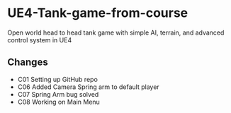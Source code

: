 # UE4-Tank-game-from-course
Open world head to head tank game with simple AI, terrain, and advanced control system in UE4

## Changes
* C01 Setting up GitHub repo
* C06 Added Camera Spring arm to default player
* C07 Spring Arm bug solved
* C08 Working on Main Menu